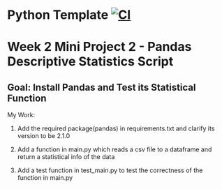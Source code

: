 # Python Template [![CI](https://github.com/Mutian1207/IDS706/actions/workflows/cicd.yml/badge.svg)](https://github.com/Mutian1207/IDS706/actions/workflows/cicd.yml)

# Week 2 Mini Project 2 - Pandas Descriptive Statistics Script

## Goal: Install Pandas and Test its Statistical Function

My Work:
1) Add the required package(pandas) in requirements.txt and clarify its version to be 2.1.0

2) Add a function in main.py which reads a csv file to a dataframe and return a statistical info of the data

3) Add a test function in test_main.py to test the correctness of the function in main.py

